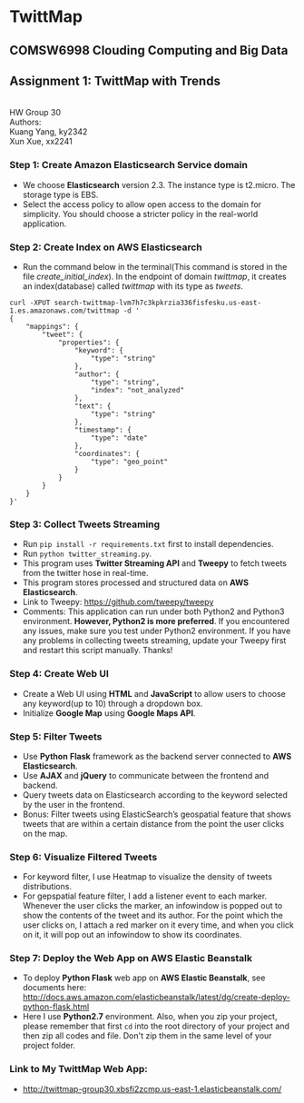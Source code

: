 # TwittMap
## COMSW6998 Clouding Computing and Big Data
## Assignment 1: TwittMap with Trends
<br>HW Group 30 <br>
Authors: <br>
Kuang Yang, ky2342 <br>
Xun Xue, xx2241

### Step 1: Create Amazon Elasticsearch Service domain
* We choose **Elasticsearch** version 2.3. The instance type is t2.micro. The storage type is EBS.
* Select the access policy to allow open access to the domain for simplicity. You should choose a stricter policy in the real-world application.

### Step 2: Create Index on AWS Elasticsearch
* Run the command below in the terminal(This command is stored in the file *create_initial_index*). In the endpoint of domain *twittmap*, it creates an index(database) called *twittmap* with its type as *tweets*.
```
curl -XPUT search-twittmap-lvm7h7c3kpkrzia336fisfesku.us-east-1.es.amazonaws.com/twittmap -d '
{
    "mappings": {
        "tweet": {
            "properties": {
                "keyword": {
                    "type": "string"
                },
                "author": {
                    "type": "string",
                    "index": "not_analyzed"
                },
                "text": {
                    "type": "string"
                },
                "timestamp": {
                    "type": "date"
                },
                "coordinates": {
                    "type": "geo_point"
                }
            }
        }
    }
}'
```

### Step 3: Collect Tweets Streaming
* Run `pip install -r requirements.txt` first to install dependencies.
* Run `python twitter_streaming.py`.
* This program uses **Twitter Streaming API** and **Tweepy** to fetch tweets from the twitter hose in real-time.
* This program stores processed and structured data on **AWS Elasticsearch**.
* Link to Tweepy: https://github.com/tweepy/tweepy
* Comments: This application can run under both Python2 and Python3 environment. **However, Python2 is more preferred**. If you encountered any issues, make sure you test under Python2 environment. If you have any problems in collecting tweets streaming, update your Tweepy first and restart this script manually. Thanks!

### Step 4: Create Web UI
* Create a Web UI using **HTML** and **JavaScript** to allow users to choose any keyword(up to 10) through a dropdown box.
* Initialize **Google Map** using **Google Maps API**.

### Step 5: Filter Tweets
* Use **Python** **Flask** framework as the backend server connected to **AWS Elasticsearch**.
* Use **AJAX** and **jQuery** to communicate between the frontend and backend.
* Query tweets data on Elasticsearch according to the keyword selected by the user in the frontend.
* Bonus: Filter tweets using ElasticSearch’s geospatial feature that shows tweets that are within a certain distance from the point the user clicks on the map.

### Step 6: Visualize Filtered Tweets
* For keyword filter, I use Heatmap to visualize the density of tweets distributions.
* For gepspatial feature filter, I add a listener event to each marker. Whenever the user clicks the marker, an infowindow is popped out to show the contents of the tweet and its author. For the point which the user clicks on, I attach a red marker on it every time, and when you click on it, it will pop out an infowindow to show its coordinates.

### Step 7: Deploy the Web App on AWS Elastic Beanstalk
* To deploy **Python Flask** web app on **AWS Elastic Beanstalk**, see documents here: http://docs.aws.amazon.com/elasticbeanstalk/latest/dg/create-deploy-python-flask.html
* Here I use **Python2.7** environment. Also, when you zip your project, please remember that first `cd` into the root directory of your project and then zip all codes and file. Don't zip them in the same level of your project folder.

### Link to My TwittMap Web App:
* http://twittmap-group30.xbsfi2zcmp.us-east-1.elasticbeanstalk.com/
